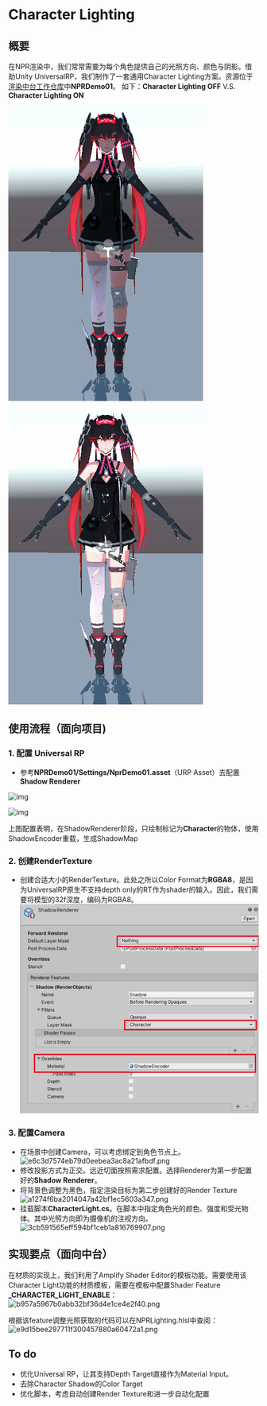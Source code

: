 # Character Lighting

## 概要
在NPR渲染中，我们常常需要为每个角色提供自己的光照方向、颜色与阴影。借助Unity UniversalRP，我们制作了一套通用Character Lighting方案。资源位于[渲染中台工作仓库](https://gitlab-sh.funplus.io/client_engine/RendererDemo)中**NPRDemo01**。
如下：**Character Lighting OFF** V.S. **Character Lighting ON**

![image-20200622125338365](CharacterLighting.assets/image-20200622125338365.png)

![image-20200622125508673](CharacterLighting.assets/image-20200622125508673.png)



## 使用流程（面向项目)
### 1. 配置 Universal RP 
* 参考**NPRDemo01/Settings/NprDemo01.asset**（URP Asset）去配置**Shadow Renderer**
 
![img](https://app.yinxiang.com/FileSharing.action?hash=1/f29a5eec7572d7d7fda0a3c7de3161f3-12645)

 ![img](https://app.yinxiang.com/FileSharing.action?hash=1/184b9d945e7683b1455b2acc0d7938ee-33801)
 
 上图配置表明，在ShadowRenderer阶段，只绘制标记为**Character**的物体，使用ShadowEncoder重载，生成ShadowMap
### 2. 创建RenderTexture
* 创建合适大小的RenderTexture。此处之所以Color Format为**RGBA8**，是因为UniversalRP原生不支持depth only的RT作为shader的输入。因此，我们需要将模型的32f深度，编码为RGBA8。
![img](CharacterLighting.assets/FileSharing.action)
### 3. 配置Camera
* 在场景中创建Camera，可以考虑绑定到角色节点上。
 ![e6c3d7574eb79d0eebea3ac8a21afbdf.png](en-resource://database/2732:1)
* 修改投影方式为正交。远近切面按照需求配置。选择Renderer为第一步配置好的**Shadow Renderer**。
* 将背景色调整为黑色，指定渲染目标为第二步创建好的Render Texture
 ![a1274f6ba2014047a42bf1ec5603a347.png](en-resource://database/2734:1)
* 挂载脚本**CharacterLight.cs**。在脚本中指定角色光的颜色、强度和受光物体。其中光照方向即为摄像机的注视方向。
![3cb591565eff594bf1ceb1a816769907.png](en-resource://database/2742:1)

## 实现要点（面向中台）
在材质的实现上，我们利用了Amplify Shader Editor的模板功能。需要使用该Character Light功能的材质模板，需要在模板中配置Shader Feature  **_CHARACTER_LIGHT_ENABLE**：
![b957a5967b0abb32bf36d4e1ce4e2f40.png](en-resource://database/2744:1)

根据该feature调整光照获取的代码可以在NPRLighting.hlsl中查阅：
![e9d15bee297711f300457880a60472a1.png](en-resource://database/2746:1)

## To do
* 优化Universal RP，让其支持Depth Target直接作为Material Input。
* 去除Character Shadow的Color Target
* 优化脚本，考虑自动创建Render Texture和进一步自动化配置